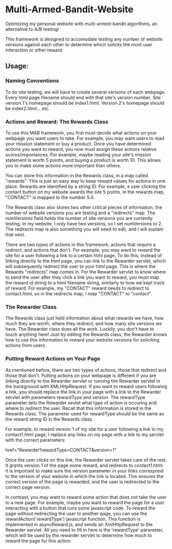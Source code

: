 # Multi-Armed-Bandit-Website

Optimizing my personal website with multi-armed-bandit algorithms, an alternative to A/B testing! 

This framework is designed to accomodate testing any number of website versions against each other to determine which solicits the most user interaction or other reward. 

## Usage:
### Naming Conventions
To do site testing, we will have to create several versions of each webpage. Every html page filename should end with that site's version number. Site version 1's homepage should be index1.html. Version 2's homepage should be index2.html... etc.

### Actions and Reward: The Rewards Class
To use this MAB framework, you first must decide what actions on your webpage you want users to take. For example, you may want users to read your mission statement or buy a product. Once you have determined actions you want to reward, you now must assign these actions relative scores/importances. For example, maybe reading your site's mission statement is worth 5 points, and buying a product is worth 10. This allows you to make some actions more important than others.


You can store this information in the Rewards class, in a map called "rewards". This is just an easy way to keep reward values for actions in one place. Rewards are identified by a string ID. For example, a user clicking the contact button on my website awards the site 5 points. In the rewards map, "CONTACT" is mapped to the number 5.0. 


The Rewards class also stores two other critical pieces of information, the number of website versions you are testing and a "redirects" map. The numVersions field holds the number of site versions you are currently testing. In my website, I only have two versions, so I set numVersions to 2. The redirects map is also something you will need to edit, and I will explain that next. 


There are two types of actions in this framework, actions that require a redirect, and actions that don't. For example, you may want to reward the site for a user following a link to a certain html page. To do this, instead of linking directly to the html page, you can link to the Rewarder servlet, which will subsequently redirect the user to your html page. This is where the Rewards "redirects" map comes in. For the Rewarder servlet to know where to send the user after they click a link you want to reward, you must map the reward id string to a html filename string, similarly to how we kept track of reward. For example, my "CONTACT" reward needs to redirect to contact.html, so in the redirects map, I map "CONTACT" to "contact". 

### The Rewarder Class
The Rewards class just held information about what rewards we have, how much they are worth, where they redirect, and how many site versions we have. The Rewarder class does all the work. Luckily, you don't have to touch anything here! Just by editing the Rewards class, the Rewarder knows how to use this information to reward your website versions for soliciting actions from users. 

### Putting Reward Actions on Your Page
As mentioned before, there are two types of actions, those that redirect and those that don't. Putting actions on your webpage is different if you are linking directly to the Rewarder servlet or running the Rewarder servlet in the background with XMLHttpRequest. If you want to reward users following a link, you should replace the link in your page with a link to the Rewarder servlet with parameters rewardType and version. The rewardType parameter tells the Rewarder sevlet what type of action is occuring and where to redirect the user. Recall that this information is stored in the Rewards class. The parameter used for rewardType should be the same as the reward string ID in the Rewards class. 

For example, to reward version 1 of my site for a user following a link to my contact1.html page, I replace any links on my page with a link to my servlet with the correct parameters:


href="Rewarder?rewardType=CONTACT&version=1"


Once the user clicks on this link, the Rewarder servlet takes care of the rest. It grants version 1 of the page some reward, and redirects to contact1.html. It is important to make sure the version parameter in your links correspond to the version of your website in which the link is located. This ensures the correct version of the page is rewarded, and the user is redirected to the correct page version. 


In contrast, you may want to reward some action that does not take the user to a new page. For example, maybe you want to reward the page for a user interacting with a button that runs some javascript code. To reward the page without redirecting the user to another page, you can use the rewardAction('rewardType') javascript function. This function is implemented in asyncReward.js, and sends an XmlHttpRequest to the Rewarder servlet. All you need to fill in here is the 'rewardType' parameter, which will be used by the rewarder servlet to determine how much to reward the page for this action. 



